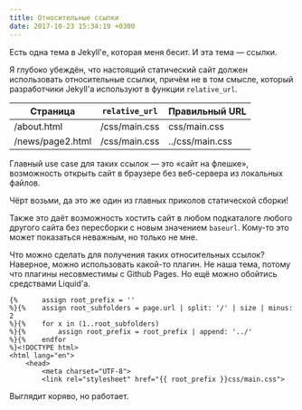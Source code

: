 ```yaml
---
title: Относительные ссылки
date: 2017-10-23 15:34:19 +0300
---
```

Есть одна тема в Jekyll'е, которая меня бесит. И эта тема — ссылки.

Я глубоко убеждён, что настоящий статический сайт должен использовать
относительные ссылки, причём не в том смысле, который разработчики
Jekyll'а используют в функции `relative_url`.

| Страница          | `relative_url`    | Правильный URL    |
|-------------------|-------------------|-------------------|
| /about.html       | /css/main.css     | css/main.css      |
| /news/page2.html  | /css/main.css     | ../css/main.css   |

Главный use case для таких ссылок — это «сайт на флешке», возможность
открыть сайт в браузере без веб-сервера из локальных файлов.

Чёрт возьми, да это же один из главных приколов статической сборки!

Также это даёт возможность хостить сайт в любом подкаталоге любого
другого сайта без пересборки с новым значением `baseurl`. Кому-то это
может показаться неважным, но только не мне.

Что можно сделать для получения таких относительных ссылок? Наверное,
можно использовать какой-то плагин. Не наша тема, потому что плагины
несовместимы с Github Pages. Но ещё можно обойтись средствами Liquid'а.

```liquid
{%      assign root_prefix = ''
%}{%    assign root_subfolders = page.url | split: '/' | size | minus: 2
%}{%    for x in (1..root_subfolders)
%}{%        assign root_prefix = root_prefix | append: '../'
%}{%    endfor
%}<!DOCTYPE html>
<html lang="en">
    <head>
        <meta charset="UTF-8">
        <link rel="stylesheet" href="{{ root_prefix }}css/main.css">
``` 

Выглядит коряво, но работает.
